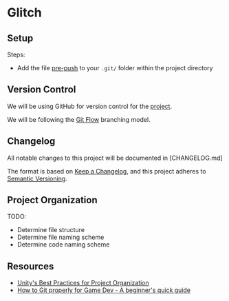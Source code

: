 # Glitch

## Setup

Steps:

- Add the file [pre-push](Hooks/pre-push) to your `.git/` folder within the project directory

## Version Control

We will be using GitHub for version control for the [project](https://github.com/16ajbm/Glitch).

We will be following the [Git Flow](https://gamemakerblog.com/2023/07/13/how-to-use-git-flow-for-game-development/) branching model.

## Changelog

All notable changes to this project will be documented in [CHANGELOG.md]

The format is based on [Keep a Changelog](https://keepachangelog.com/en/1.1.0/),
and this project adheres to [Semantic Versioning](https://semver.org/spec/v2.0.0.html).

## Project Organization

TODO:

- Determine file structure
- Determine file naming scheme
- Determine code naming scheme

## Resources

- [Unity's Best Practices for Project Organization](https://unity.com/resources/best-practices-version-control-unity-6)
- [How to Git properly for Game Dev - A beginner's quick guide](https://youtu.be/ZvXMn9aPyZI)

